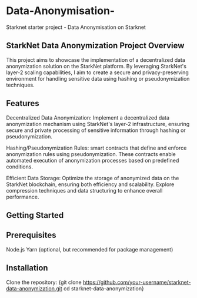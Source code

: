 # Data-Anonymisation-
Starknet starter project - Data Anonymisation on Starknet

StarkNet Data Anonymization Project
Overview
-
This project aims to showcase the implementation of a decentralized data anonymization solution on the StarkNet platform. By leveraging StarkNet's layer-2 scaling capabilities, I aim to create a secure and privacy-preserving environment for handling sensitive data using hashing or pseudonymization techniques.

Features
-
Decentralized Data Anonymization: Implement a decentralized data anonymization mechanism using StarkNet's layer-2 infrastructure, ensuring secure and private processing of sensitive information through hashing or pseudonymization.

Hashing/Pseudonymization Rules: smart contracts that define and enforce anonymization rules using pseudonymization. These contracts enable automated execution of anonymization processes based on predefined conditions.

Efficient Data Storage: Optimize the storage of anonymized data on the StarkNet blockchain, ensuring both efficiency and scalability. Explore compression techniques and data structuring to enhance overall performance.


Getting Started
-
Prerequisites
-
Node.js
Yarn (optional, but recommended for package management)

Installation
-
Clone the repository:
{git clone https://github.com/your-username/starknet-data-anonymization.git
cd starknet-data-anonymization}
